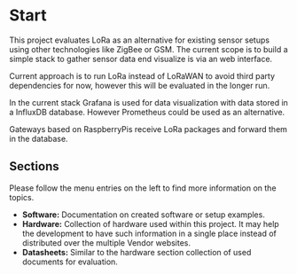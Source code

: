 # Start

This project evaluates LoRa as an alternative for existing sensor setups using other technologies like ZigBee or GSM. The current scope is to build a simple stack to gather sensor data end visualize is via an web interface.

Current approach is to run LoRa instead of LoRaWAN to avoid third party dependencies for now, however this will be evaluated in the longer run.

In the current stack Grafana is used for data visualization with data stored in a InfluxDB database. However Prometheus could be used as an alternative.

Gateways based on RaspberryPis receive LoRa packages and forward them in the database.

## Sections

Please follow the menu entries on the left to find more information on the topics.

* **Software:** Documentation on created software or setup examples.
* **Hardware:** Collection of hardware used within this project. It may help the development to have such information in a single place instead of distributed over the multiple Vendor websites.
* **Datasheets:** Similar to the hardware section collection of used documents for evaluation.